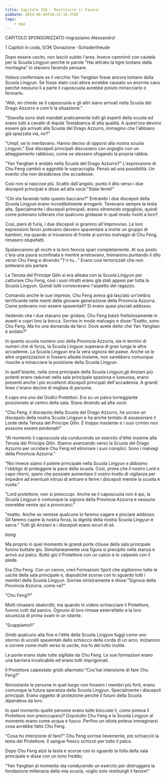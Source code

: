 ```yaml
---
title: Capitolo 316 - Restituire il Favore
pubDate: 2024-06-04T18:13:16.378Z
tags:
    - mga
---
```

                
CAPITOLO SPONSORIZZATO ringraziamo Alessandro!


1 Capitoli in coda, 0/3€ Donazione
-Schadenfreude


Dopo essere uscito, non lasciò subito l'area. Invece camminò con cautela per la Scuola Lingyun perché le parole "Hai attirato la tigre lontano dalla montagna" lo stavano facendo pensare.


Voleva confermare se il vecchio Yan Yangtian fosse ancora lontano dalla Scuola Lingyun. Se fosse stato così allora avrebbe causato un enorme caos perché nessuno lì a parte il caposcuola avrebbe potuto minacciarlo o fermarlo.


"Ahh, mi chiedo se il caposcuola e gli altri siano arrivati nella Scuola del Drago Azzurro e com'è la situazione."


"Stavolta sono stati mandati praticamente tutti gli esperti della scuola ed erano tutti a cavallo di Aquile Testabianca di alta qualità. A quest'ora devono essere già arrivati alla Scuola del Drago Azzurro, immagino che l'abbiano già spazzata via, no?"


"Umpf, se lo meritavano. Hanno deciso di opporsi alla nostra scuola Lingyun." Due discepoli principali discussero con orgoglio con un atteggiamento rabbioso, come se stessero sfogando la propria rabbia.


"Yan Yangtian è andato nella Scuola del Drago Azzurro?" L'espressione di Chu Feng cambiò e aggrottò le sopracciglia. Pensò ad una possibilità. Un evento che non desiderava che accadesse.


Così non si nascose più. Scattò dall'angolo, puntò il dito verso i due discepoli principali e disse ad alta voce:"State fermi!"


"Chi sta facendo tutto questo baccano?" Entrambi i due discepoli della Scuola Lingyun erano incredibilmente arroganti. Tenevano sempre la testa alta. Specialmente i discepoli principali, erano oltremodo orgogliosi, quindi come potevano tollerare che qualcuno gridasse in quel modo rivolti a loro?


Così, pieni di furia, i due discepoli si girarono all'improvviso. Le loro espressioni feroci potevano davvero spaventare a morte un gruppo di bambini, ma quando si trovarono di fronte al sorriso malvagio di Chu Feng, rimasero stupefatti.


Spalancarono gli occhi e la loro ferocia sparì completamente. Al suo posto c'era una paura sconfinata e mentre arretravano, tremarono puntando il dito verso Chu Feng e dicendo:"T-t-tu..." Erano così terrorizzati che non potevano più parlare.


La Tenuta del Principe Qilin si era alleata con la Scuola Lingyun per catturare Chu Feng, così i suoi ritratti erano già stati appesi per tutta la Scuola Lingyun. Quindi tutti conoscevano l'aspetto del ragazzo.


Contando anche le sue imprese, Chu Feng aveva già lasciato un'ombra terrificante nelle menti della giovane generazione della Provincia Azzurra. Come potevano non essere spaventati? Si erano quasi pisciati addosso.


Vedendo che i due stavano per gridare, Chu Feng balzò frettolosamente in avanti e coprì loro la bocca. Sorrise in modo malvagio e disse:"Esatto, sono Chu Feng. Ma ho una domanda da farvi. Dove avete detto che Yan Yangtian è andato?"


In quanto scuola numero uno della Provincia Azzurra, sia in termini di numeri che di forza, la Scuola Lingyun superava di gran lunga le altre accademie. La Scuola Lingyun era la vera signora del paese. Anche se le altre organizzazioni si fossero alleate insieme, non sarebbero comunque riuscite a minacciare la posizione della Scuola Lingyun.


In quell'istante, nella zona principale della Scuola Lingyun,gli Anziani più potenti erano radunati nella sala principale spaziosa e lussuosa, erano presenti anche i più eccellenti discepoli principali dell'accademia. A grandi linee c'erano decine di migliaia di persone.


Il capo era uno dei Dodici Protettori. Era su un palco torreggiante posizionato al centro della sala. Stava dicendo ad alta voce:


"Chu Feng, il discepolo della Scuola del Drago Azzurro, ha ucciso un discepolo della nostra Scuola Lingyun e ha anche tentato di assassinare il Lorde della Tenuta del Principe Qilin. È troppo insolente e i suoi crimini non possono essere perdonati!"


"Al momento il caposcuola sta conducendo un esercito d'élite insieme alla Tenuta del Principe Qilin. Stanno avanzando verso la Scuola del Drago Azzurro per uccidere Chu Feng ed eliminare i suoi complici. Sono i malvagi della Provincia Azzurra."


"Noi invece siamo il potere principale nella Scuola Lingyun e abbiamo l'obbligo di proteggere la pace della scuola. Così, prima che il nostro Lord e capo ritorni, spero che possiate aumentare il vostro livello di vigilanza per impedire ad eventuali intrusi di entrare e ferire i discepoli mentre la scuola è vuota."


"Lord protettore, non si preoccupi. Anche se il caposcuola non è qui, la Scuola Lingyun è comunque la signora della Provincia Azzurra e nessuno oserebbe venire qui a provocarci."


"esatto. Anche se venisse qualcuno lo faremo cagare e pisciare addosso. Gli faremo capire la nostra forza, la dignità della nostra Scuola Lingyun è sacra." Tutti gli Anziani e i discepoli erano sicuri di sé.


*bang*


Ma proprio in quel momento le grandi porte chiuse della sala principale furono buttate giù. Simultaneamente una figura si precipitò nella stanza e arrivò sul palco. Buttò giù il Protettore con un calcio e lo calpestò con il piede.


Era Chu Feng. Con un cenno, creò Formazioni Spirit che sigillarono tutte le uscite della sala principale e, dopodiché scorse con lo sguardo tutti i membri della Scuola Lingyun. Sorrise sinistramente e disse:"Signora della Provincia Azzurra, come va?"


"Chu Feng?!"


Molti rimasero sbalorditi, ma quando lo videro schiacciare il Protettore, furono colti dal panico. Ognuno di loro rimase esterrefatto e la loro sicurezza di prima svanì in un istante.


"Scappiamo!!"


Gridò qualcuno alla fine e l'élite della Scuola Lingyun fuggì come uno stormo di uccelli spaventati dallo schiocco della corda di un arco. Iniziarono a correre come matti verso le uscite, ma fu del tutto inutile.


Le porte erano state tutte sigillate da Chu Feng. Le sue formazioni erano una barriera invalicabile ed erano tutti imprigionati.


Il Protettore calpestato gridò allarmato:"Cos'hai intenzione di fare Chu Feng?"


Nonostante le persone in quel luogo non fossero i membri più forti, erano comunque la futura speranza della Scuola Lingyun. Specialmente i discepoli principali. Erano oggetto di protezione perché il futuro della Scuola dipendeva da loro.


In quel momento quelle persone erano tutte bloccate lì, come poteva il Protettore non preoccuparsi? Dopotutto Chu Feng e la Scuola Lingyun al momento erano come acqua e fuoco. Perfino un idiota poteva immaginarsi cosa avrebbe fatto Chu Feng.


"Cosa ho intenzione di fare?" Chu Feng sorrise lievemente, poi schiacciò la testa del Protettore. Il sangue fresco schizzò per tutto il palco.


Dopo Chu Feng alzò la testa e scorse con lo sguardo la folla della sala principale e disse con un tono freddo:


"Yan Yangtian al momento sta conducendo un esercito per distruggere la fondazione millenaria della mia scuola, voglio solo restituirgli il favore!"







